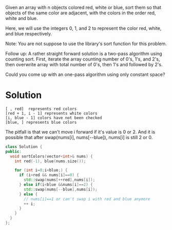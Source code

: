 Given an array with n objects colored red, white or blue, sort them so that objects of the same color are adjacent, with the colors in the order red, white and blue.

Here, we will use the integers 0, 1, and 2 to represent the color red, white, and blue respectively.

Note:
You are not suppose to use the library's sort function for this problem.

Follow up:
A rather straight forward solution is a two-pass algorithm using counting sort.
First, iterate the array counting number of 0's, 1's, and 2's, then overwrite array with total number of 0's, then 1's and followed by 2's.

Could you come up with an one-pass algorithm using only constant space?

# Solution

```
[ , red]  represents red colors
[red + 1, i - 1] represents white colors
[i, blue - 1] colors have not been checked
[blue, ] represents blue colors 
```

The pitfall is that we can't move i forward if it's value is 0 or 2.
And it is possible that after swap(nums[i], nums[--blue]), nums[i] is still 2 or 0.
 
```cpp
class Solution {
public:
  void sortColors(vector<int>& nums) {
    int red(-1), blue(nums.size());

    for (int i=0;i<blue;) {
      if (i>red && nums[i]==0) {
        std::swap(nums[++red],nums[i]);
      } else if(i<blue &&nums[i]==2) {
        std::swap(nums[--blue],nums[i]);
      } else {
        // nums[i]==1 or can't swap i with red and blue anymore
        ++ i;
      }
    }
  }
};
```

